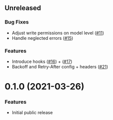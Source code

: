 ## Unreleased

### Bug Fixes

- Adjust write permissions on model level ([#11](https://github.com/riposo/riposo/pull/11))
- Handle neglected errors ([#15](https://github.com/riposo/riposo/pull/15))

### Features

- Introduce hooks ([#16](https://github.com/riposo/riposo/pull/16)) + ([#17](https://github.com/riposo/riposo/pull/17))
- Backoff and Retry-After config + headers ([#21](https://github.com/riposo/riposo/pull/21))

# 0.1.0 (2021-03-26)

### Features

- Initial public release
